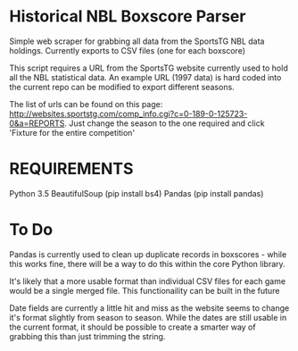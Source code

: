 # Historical NBL Boxscore Parser

Simple web scraper for grabbing all data from the SportsTG NBL data holdings. Currently exports to CSV files (one for each boxscore)

This script requires a URL from the SportsTG website currently used to hold all the NBL statistical data. An example URL (1997 data) is hard coded into the current repo can be modified to export different seasons.

The list of urls can be found on this page: http://websites.sportstg.com/comp_info.cgi?c=0-189-0-125723-0&a=REPORTS. Just change the season to the one required and click 'Fixture for the entire competition'

# REQUIREMENTS

Python 3.5
BeautifulSoup (pip install bs4)
Pandas (pip install pandas)

# To Do

Pandas is currently used to clean up duplicate records in boxscores - while this works fine, there will be a way to do this within the core Python library.

It's likely that a more usable format than individual CSV files for each game would be a single merged file. This functionaility can be built in the future

Date fields are currently a little hit and miss as the website seems to change it's format slightly from season to season. While the dates are still usable in the current format, it should be possible to create a smarter way of grabbing this than just trimming the string.
